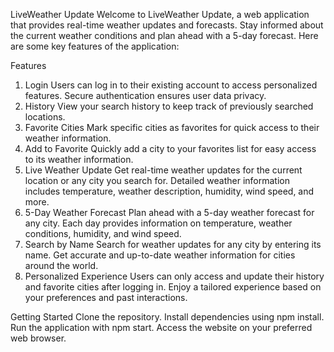 LiveWeather Update
Welcome to LiveWeather Update, a web application that provides real-time weather updates and forecasts. Stay informed about the current weather conditions and plan ahead with a 5-day forecast. Here are some key features of the application:

Features
1. Login
Users can log in to their existing account to access personalized features.
Secure authentication ensures user data privacy.
2. History
View your search history to keep track of previously searched locations.
3. Favorite Cities
Mark specific cities as favorites for quick access to their weather information.
4. Add to Favorite
Quickly add a city to your favorites list for easy access to its weather information.
5. Live Weather Update
Get real-time weather updates for the current location or any city you search for.
Detailed weather information includes temperature, weather description, humidity, wind speed, and more.
6. 5-Day Weather Forecast
Plan ahead with a 5-day weather forecast for any city.
Each day provides information on temperature, weather conditions, humidity, and wind speed.
7. Search by Name
Search for weather updates for any city by entering its name.
Get accurate and up-to-date weather information for cities around the world.
8. Personalized Experience
Users can only access and update their history and favorite cities after logging in.
Enjoy a tailored experience based on your preferences and past interactions.


Getting Started
Clone the repository.
Install dependencies using npm install.
Run the application with npm start.
Access the website on your preferred web browser.
